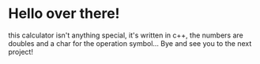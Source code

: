 # Hello over there!
this calculator isn't anything special, it's written in c++, the numbers are doubles and a char for the operation symbol...
Bye and see you to the next project!
